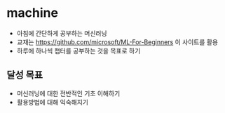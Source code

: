 # machine
- 아침에 간단하게 공부하는 머신러닝
- 교재는 https://github.com/microsoft/ML-For-Beginners 이 사이트를 활용
- 하루에 하나씩 챕터를 공부하는 것을 목표로 하기


## 달성 목표
- 머신러닝에 대한 전반적인 기초 이해하기
- 활용방법에 대해 익숙해지기
